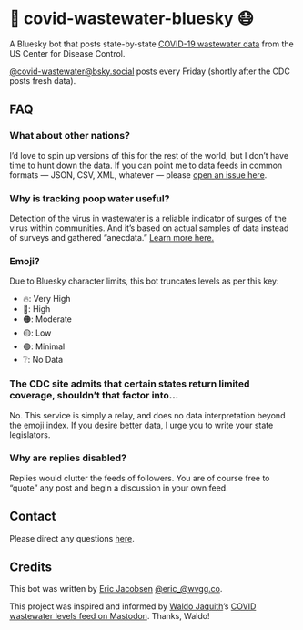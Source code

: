 # 💩 covid-wastewater-bluesky 😷

A Bluesky bot that posts state-by-state [COVID-19 wastewater data](https://www.cdc.gov/nwss/rv/COVID19-currentlevels.html) from the US Center for Disease Control.

[@covid-wastewater@bsky.social](https://bsky.app/profile/COVID-wastewater.bsky.social) posts every Friday (shortly after the CDC posts fresh data).

## FAQ

### What about other nations?

I’d love to spin up versions of this for the rest of the world, but I don’t have time to hunt down the data. If you can point me to data feeds in common formats — JSON, CSV, XML, whatever — please [open an issue here](https://github.com/EricWVGG/covid-wastewater-bluesky/issues).

### Why is tracking poop water useful?

Detection of the virus in wastewater is a reliable indicator of surges of the virus within communities. And it’s based on actual samples of data instead of surveys and gathered “anecdata.” [Learn more here.](https://health.ucdavis.edu/news/headlines/tracking-covid-19-in-2024-wastewater-data-is-key-early-warning-sign-for-surges/2024/08)

### Emoji?

Due to Bluesky character limits, this bot truncates levels as per this key:

- 🔥: Very High
- 🔴: High
- 🟠: Moderate
- 🟡: Low
- 🟢: Minimal
- ❔: No Data

### The CDC site admits that certain states return limited coverage, shouldn’t that factor into…

No. This service is simply a relay, and does no data interpretation beyond the emoji index. If you desire better data, I urge you to write your state legislators.

### Why are replies disabled?

Replies would clutter the feeds of followers. You are of course free to “quote” any post and begin a discussion in your own feed.

## Contact

Please direct any questions [here](https://github.com/EricWVGG/covid-wastewater-bluesky/discussions).

## Credits

This bot was written by [Eric Jacobsen](https://wvgg.co) [@eric\_@wvgg.co](https://bsky.app/profile/wvgg.co).

This project was inspired and informed by [Waldo Jaquith](https://waldo.jaquith.org/)’s [COVID wastewater levels feed on Mastodon](https://mastodon.social/@covid_wastewater). Thanks, Waldo!
